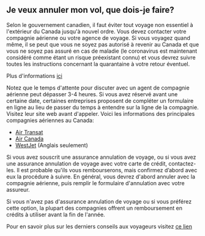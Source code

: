 ## Je veux annuler mon vol, que dois-je faire?

Selon le gouvernement canadien, il faut éviter tout voyage non essentiel à l'extérieur du Canada jusqu'à nouvel ordre. Vous devez contacter votre compagnie aérienne ou votre agence de voyage. Si vous voyagez quand même, il se peut que vous ne soyez pas autorisé à revenir au Canada et que vous ne soyez pas assuré en cas de maladie (le coronavirus est maintenant considéré comme étant un risque préexistant connu) et vous devrez suivre toutes les instructions concernant la quarantaine à votre retour éventuel.

Plus d'informations [ici](https://voyage.gc.ca/voyager/avertissements?_ga=2.41901216.347251865.1584467396-1383899631.1544057881)

Notez que le temps d'attente pour discuter avec un agent de compagnie aérienne peut dépasser 3-4 heures. Si vous avez réservé avant une certaine date, certaines entreprises proposent de compléter un formulaire en ligne au lieu de passer du temps à entendre sur la ligne de la compagnie. Visitez leur site web avant d'appeler. Voici les informations des principales compagnies aériennes au Canada:

- [Air Transat](https://www.airtransat.com/en-CA/travel-information/coronavirus)
- [Air Canada](https://www.aircanada.com/ca/fr/aco/home/book/travel-news-and-updates/2020/covid-19.html)
- [WestJet](https://www.westjet.com/en-ca/travel-info/coronavirus) (Anglais seulement)

Si vous avez souscrit une assurance annulation de voyage, ou si vous avez une assurance annulation de voyage avec votre carte de crédit, contactez-les. Il est probable qu'ils vous rembourserons, mais confirmez d’abord avec eux la procédure à suivre.
En général, vous devrez d'abord annuler avec la compagnie aérienne, puis remplir le formulaire d'annulation avec votre assureur.

Si vous n'avez pas d'assurance annulation de voyage ou si vous préférez cette option, la plupart des compagnies offrent un remboursement en crédits à utiliser avant la fin de l'année.

Pour en savoir plus sur les derniers conseils aux voyageurs visitez [ce lien](https://voyage.gc.ca/voyager/avertissements)
